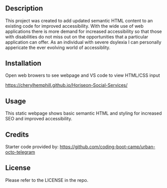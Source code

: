 # <Horiseon-Social-Services-Accessibility>

## Description

This project was created to add updated semantic HTML content to an existing code for improved accessibility. 
With the wide use of web applications there is more demand for increased accessibility so that those with disabilities do not miss out on the opportunities that a particular application can offer. 
As an individual with severe dsylexia I can personally appericate the ever evolving world of accessiblity.

## Installation

Open web browers to see webpage and VS code to view HTML/CSS input

https://cherylhemphill.github.io/Horiseon-Social-Services/

## Usage

This static webpage shows basic semantic HTML and styling for increased SEO and improved accessibility.

## Credits

Starter code provided by: https://github.com/coding-boot-camp/urban-octo-telegram

## License

Please refer to the LICENSE in the repo.
